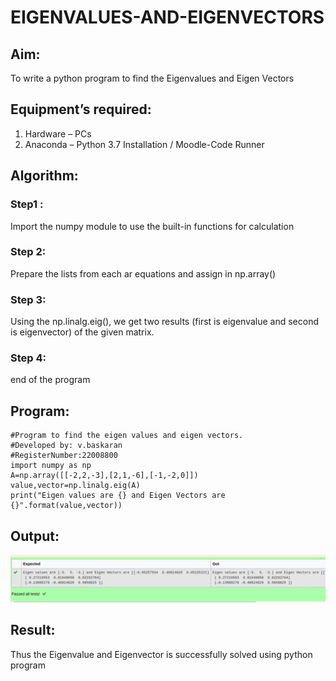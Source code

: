 # EIGENVALUES-AND-EIGENVECTORS
## Aim:
To write a python program to find the Eigenvalues and Eigen Vectors
## Equipment’s required:
1. 	Hardware – PCs
2. 	Anaconda – Python 3.7 Installation / Moodle-Code Runner
## Algorithm:
### Step1 : 
Import the numpy module to use the built-in functions for calculation
### Step 2: 
Prepare the lists from each ar equations and assign in np.array()
### Step 3: 
Using the np.linalg.eig(),  we get two results (first is eigenvalue and second is eigenvector) of the given matrix.
### Step 4: 
end of the program

## Program:
```
#Program to find the eigen values and eigen vectors.
#Developed by: v.baskaran
#RegisterNumber:22008800
import numpy as np
A=np.array([[-2,2,-3],[2,1,-6],[-1,-2,0]])
value,vector=np.linalg.eig(A)
print("Eigen values are {} and Eigen Vectors are {}".format(value,vector))
```
## Output:
![output](/eigen.png)
## Result:
Thus the Eigenvalue and Eigenvector is successfully solved using python program
